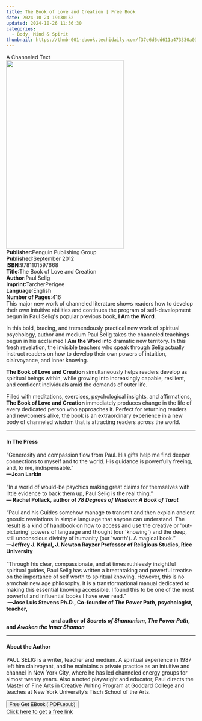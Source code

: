 ```yaml
---
title: The Book of Love and Creation | Free Book
date: 2024-10-24 19:30:52
updated: 2024-10-26 11:36:30
categories:
  - Body, Mind & Spirit
thumbnail: https://thmb-001-ebook.techidaily.com/f37e6d6dd611a473330a03c083aeb37c9a1099aa5de780a84afa2ed67ebbb7e0.jpg
---
```

<main id="book-container">
  <div class="flex flex-col">
    <div class="book-brief flex-1 py-6 px-4 sm:p-6 md:py-10 md:px-8">
      <!-- brief-->
      <div class="book-brief-main">A Channeled Text</div>
    </div>
    <div
      class="book-meta-info flex-1 grid gap-4 col-start-1 col-end-3 row-start-1 sm:mb-6 sm:grid-cols-4 lg:gap-6 lg:col-start-2 lg:row-end-6 lg:row-span-6 lg:mb-0"
    >
      <div
        class="book-meta-info-left place-content-center mt-4 p-4 text-sm leading-6 col-start-2 col-span-2 dark:text-slate-400"
      >
        <img
          class="w-full h-500 object-cover rounded-lg sm:h-255 sm:col-span-2 lg:col-span-full"
          src="https://img-001-ebook.techidaily.com/42855503082d6e9658c160b98b881e9cb6c415a829d835e55775275594e796c3.jpg"
          alt=""
          width="312"
          height="500"
        />
      </div>
      <div
        class="book-meta-info-right mt-2 col-start-1 row-start-2 col-span-3 self-center"
      >
        <!-- meta data  -->
        <div class="flex flex-col px-4 md:px-8">
          <div class="flex-1">
            <strong>Publisher</strong>:<span class="px-2"
              >Penguin Publishing Group</span
            >
          </div>
          <div class="flex-1">
            <strong>Published</strong>:<span class="px-2">September 2012</span>
          </div>
          <div class="flex-1">
            <strong>ISBN</strong>:<span class="px-2">9781101597668</span>
          </div>
          <div class="flex-1">
            <strong>Title</strong>:<span class="px-2"
              >The Book of Love and Creation</span
            >
          </div>
          <div class="flex-1">
            <strong>Author</strong>:<span class="px-2">Paul Selig</span>
          </div>
          <div class="flex-1">
            <strong>Imprint</strong>:<span class="px-2">TarcherPerigee</span>
          </div>
          <div class="flex-1">
            <strong>Language</strong>:<span class="px-2">English</span>
          </div>
          <div class="flex-1">
            <strong>Number of Pages</strong>:<span class="px-2">416</span>
          </div>
        </div>
      </div>
    </div>
    <div class="book-description flex-1 py-6 px-4 sm:p-6 md:py-10 md:px-8">
      <div class="book-description-main">
        <div accordion-content="" id="description">
          This major new work of channeled literature shows readers how to
          develop their own intuitive abilities and continues the program of
          self-development begun in Paul Selig's popular previous book,
          <b>I Am the Word</b>.
          <p></p>
          <p>
            In this bold, bracing, and tremendously practical new work of
            spiritual psychology, author and medium Paul Selig takes the
            channeled teachings begun in his acclaimed <b>I Am the Word</b> into
            dramatic new territory. In this fresh revelation, the invisible
            teachers who speak through Selig actually instruct readers on how to
            develop their own powers of intuition, clairvoyance, and inner
            knowing.
          </p>
          <p></p>
          <p>
            <b>The Book of Love and Creation </b>simultaneously helps readers
            develop as spiritual beings within, while growing into increasingly
            capable, resilient, and confident individuals amid the demands of
            outer life.&nbsp;
          </p>
          <p></p>
          <p>
            Filled with meditations, exercises, psychological insights, and
            affirmations, <b>The Book of Love and Creation </b>immediately
            produces change in the life of every dedicated person who approaches
            it. Perfect for returning readers and newcomers alike, the book is
            an extraordinary experience in a new body of channeled wisdom that
            is attracting readers across the world.&nbsp;
          </p>
        </div>
        <div class="accordion-fader"></div>
      </div>
    </div>
    <div class="book-excerpts flex-1 py-6 px-4 sm:p-6 md:py-10 md:px-8">
      <!-- excerpts-->
      <div class="book-excerpts-main">
        <hr />
        <h4 class="placeholder placeholder-heading">
          <span>In The Press</span>
        </h4>
        <p>
          “Generosity and compassion flow from Paul. His gifts help me find
          deeper connections to myself and to the world. His guidance is
          powerfully freeing, and, to me, indispensable.”&nbsp;<br /><b
            >—Joan Larkin</b
          ><br />&nbsp;<br />“In a world of would-be psychics making great
          claims for themselves with little evidence to back them up, Paul Selig
          is the real thing.”&nbsp;<br /><b>— Rachel Pollack, author of </b
          ><i><b>78 Degrees of Wisdom: A Book of Tarot</b></i
          ><br /><br />“Paul and his Guides somehow manage to transmit and then
          explain ancient gnostic revelations in simple language that anyone can
          understand. The result is a kind of handbook on how to access and use
          the&nbsp;creative or 'out-picturing' powers of language and thought
          (our 'knowing') and the&nbsp;deep, still unconscious divinity of
          humanity (our 'worth'). A magical book.”<br /><b
            >—Jeffrey J. Kripal, J. Newton Rayzor Professor of Religious
            Studies, Rice University</b
          ><br /><br />“Through his clear, compassionate, and at times
          ruthlessly insightful spiritual guides, Paul Selig has written a
          breathtaking and powerful treatise on the importance of self worth to
          spiritual knowing. However, this is no armchair new age philosophy. It
          is a transformational manual dedicated to making this essential
          knowing accessible. I found this to be one of the most powerful and
          influential books I have ever read."<br /><b
            >&nbsp;—Jose Luis Stevens Ph.D., Co-founder of The Power Path,
            psychologist, teacher,</b
          >
        </p>
        <p>
          <b
            >&nbsp;&nbsp;&nbsp;&nbsp;&nbsp;&nbsp;&nbsp;&nbsp;&nbsp;&nbsp;&nbsp;&nbsp;&nbsp;&nbsp;&nbsp;&nbsp;&nbsp;&nbsp;&nbsp;&nbsp;&nbsp;&nbsp;&nbsp;&nbsp;&nbsp;&nbsp;&nbsp;&nbsp;&nbsp;&nbsp;&nbsp;&nbsp;&nbsp;&nbsp;&nbsp;
            and author of <i>Secrets of Shamanism</i>, <i>The Power Path</i>,
            and <i>Awaken the Inner Shaman</i></b
          >
        </p>
        <p></p>
      </div>
    </div>
    <div class="book-about-author flex-1 py-6 px-4 sm:p-6 md:py-10 md:px-8">
      <!-- about author-->
      <div class="book-main-author-main">
        <hr />
        <h4 class="placeholder placeholder-heading">
          <span>About the Author</span>
        </h4>
        <p>
          PAUL SELIG is a writer, teacher and medium.&nbsp;A spiritual
          experience in 1987 left him clairvoyant, and he maintains a private
          practice as an intuitive and channel in New York City, where he has
          led channeled energy groups for almost twenty years.&nbsp;Also a noted
          playwright and educator, Paul directs the Master of Fine Arts in
          Creative Writing Program at Goddard College and teaches at New York
          University’s Tisch School of the Arts.
        </p>
      </div>
    </div>
    <div class="book-free-get flex-1 py-6 px-4 sm:p-6 md:py-10 md:px-8">
      <button
        id="btn-free-get"
        class="bg-blue-500 hover:bg-blue-700 text-white font-bold py-2 px-4 rounded"
      >
        Free Get EBook (.PDF/.epub)
      </button>
      <div id="countdown-display" class="px-2 text-lg mt-2"></div>
      <a
        id="free-link"
        class="hidden bg-blue-500 hover:bg-blue-700 text-white font-bold py-2 px-4 rounded"
        href="https://www.ebooks.com/en-us/book/927696/the-book-of-love-and-creation/paul-selig/"
        target="_blank"
        >Click here to get a free link</a
      >
    </div>
    <script>
      let countdownTime = 0;
      let countdownInterval = null;
      document
        .getElementById('btn-free-get')
        .addEventListener('click', startCountdown);
      function startCountdown() {
        countdownTime = new Date().getTime() + 60000 * 3;
        countdownInterval = setInterval(updateCountdown, 1000);
        document.getElementById('btn-free-get').disabled = true;
        document
          .getElementById('btn-free-get')
          .classList.add('bg-gray-500', 'cursor-not-allowed');
      }
      function updateCountdown() {
        let currentTime = new Date().getTime();
        let timeLeft = countdownTime - currentTime;
        let secondsLeft = Math.floor(timeLeft / 1000);
        document.getElementById('countdown-display').innerHTML =
          `Remaining time: ${secondsLeft} seconds.`;
        if (secondsLeft <= 0) {
          clearInterval(countdownInterval);
          document.getElementById('btn-free-get').classList.add('hidden');
          document.getElementById('free-link').classList.remove('hidden');
          document.getElementById('countdown-display').innerHTML = '';
        }
      }
    </script>
  </div>
</main>
